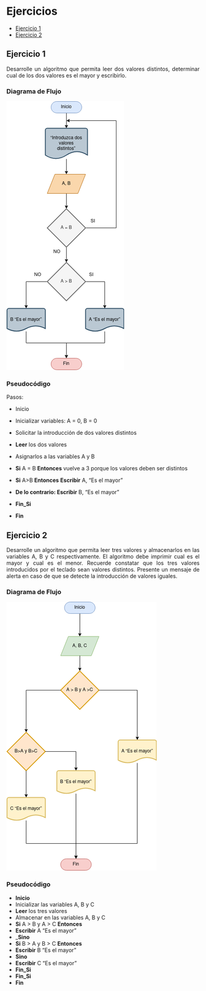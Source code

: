 <div align="justify">

# Ejercicios

- [Ejercicio 1](#ejercicio1)
- [Ejercicio 2](#ejercicio2)

## Ejercicio 1 <a name="ejercicio1"></a>

Desarrolle un algoritmo que permita leer dos valores distintos, determinar cual de los dos valores es el mayor y escribirlo.

### Diagrama de Flujo

<img src="images/diagrama-flujo.png"/>


### Pseudocódigo

Pasos:

- Inicio

- Inicializar variables: A = 0, B = 0

- Solicitar la introducción de dos valores distintos

- __Leer__ los dos valores

- Asignarlos a las variables A y B

- __Si__ A = B __Entonces__ vuelve a 3 porque los valores deben ser distintos

- __Si__ A>B __Entonces__
  __Escribir__ A, “Es el mayor”

- __De lo contrario: Escribir__ B, “Es
  el mayor”

- __Fin_Si__

- __Fin__


## Ejercicio 2 <a name="ejercicio2"></a>

Desarrolle un algoritmo que permita leer tres valores y almacenarlos en las variables A, B y C
respectivamente. El algoritmo debe imprimir cual es el mayor y cual es el menor. Recuerde constatar que
los tres valores introducidos por el teclado sean valores distintos. Presente un mensaje de alerta en caso de
que se detecte la introducción de valores iguales.

### Diagrama de Flujo

<img src="images/diagrama-flujo2.png"/>

### Pseudocódigo

- __Inicio__
- Inicializar las variables A, B y C
- __Leer__ los tres valores
- Almacenar en las variables A, B y C
- __Si__ A > B y A > C __Entonces__
- __Escribir__ A “Es el mayor”
- ___Sino__
- __Si__ B > A y B > C __Entonces__
- __Escribir__ B “Es el mayor”
- __Sino__
- __Escribir__ C “Es el mayor”
- __Fin_Si__
- __Fin_Si__
- __Fin__

</div>
